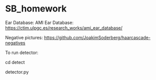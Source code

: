 # SB_homework

Ear Database: AMI Ear Database: https://ctim.ulpgc.es/research_works/ami_ear_database/

Negative pictures: https://github.com/JoakimSoderberg/haarcascade-negatives

To run detector:

 cd detect

detector.py
